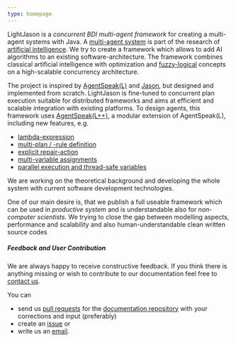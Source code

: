 ```yaml
---
type: homepage
---
```


LightJason is a _concurrent BDI multi-agent framework_ for creating a multi-agent systems with Java. A [multi-agent system](https://en.wikipedia.org/wiki/Multi-agent_system) is part of the research of [artificial intelligence](https://en.wikipedia.org/wiki/Artificial_intelligence). We try to create a framework which allows to add AI algorithms to an existing software-architecture. The framework combines classical artificial intelligence with optimization and [fuzzy-logical](https://en.wikipedia.org/wiki/Fuzzy_logic) concepts on a high-scalable concurrency architecture. 

The project is inspired by [AgentSpeak(L)](https://en.wikipedia.org/wiki/AgentSpeak) and  [Jason](http://jason.sourceforge.net), but designed and implemented from scratch.
LightJason is fine-tuned to concurrent plan execution suitable for distributed frameworks and aims at efficient and scalable integration with existing platforms.
To design agents, this framework uses [AgentSpeak(L++)](http://lightjason.github.io/AgentSpeak/rrd-output/html/org/lightjason/agentspeak/grammar/Agent.g4/index.htm), a modular extension of AgentSpeak(L), including new features, e.g.

* [lambda-expression](framework/agentspeak#lambdaexpression)
* [multi-plan / -rule definition](framework/agentspeak#multiplanrule)
* [explicit repair-action](framework/agentspeak#repairaction)
* [multi-variable assignments](framework/agentspeak#multiassignment)
* [parallel execution and thread-safe variables](framework/agentspeak#parallelism)

We are working on the theoretical background and developing the whole system with current software development technologies.

One of our main desire is, that we publish a full useable framework which can be used in _productive system_ and is understandable also for _non-computer scientists_. We trying to close the gap between modelling aspects, performance and scalability and also human-understandable clean written source codes

##### Feedback and User Contribution

We are always happy to receive constructive feedback.
If you think there is anything missing or wish to contribute to our documentation feel free to [contact us](/contact).

You can

* send us [pull requests](https://help.github.com/articles/about-pull-requests/) for the [documentation repository](https://github.com/LightJason/lightjason.github.io) with your corrections and input (preferably)
* create an [issue](https://github.com/LightJason/AgentSpeak/issues) or 
* write us an [email](/contact).

